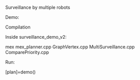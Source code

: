 
Surveillance by multiple robots

Demo:

Compilation 

Inside surveillance_demo_v2:

mex mex_planner.cpp GraphVertex.cpp MultiSurveillance.cpp ComparePriority.cpp

Run:

[plan]=demo()
